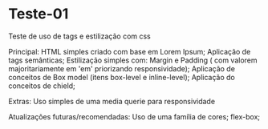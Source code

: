 # Teste-01
Teste de uso de tags e estilização com css

Principal:
HTML simples criado com base em Lorem Ipsum;
Aplicação de tags semânticas;
Estilização simples com: Margin e Padding ( com valorem majoritariamente em 'em' priorizando responsividade);
Aplicação de conceitos de Box model (itens box-level e inline-level);
Aplicação do conceitos de chield;

Extras:
Uso simples de uma media querie para responsividade

Atualizações futuras/recomendadas:
Uso de uma família de cores;
flex-box;
